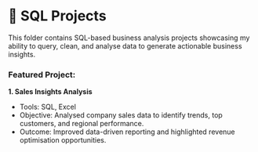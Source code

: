 # 🧠 SQL Projects

This folder contains SQL-based business analysis projects showcasing my ability to query, clean, and analyse data to generate actionable business insights.

### Featured Project:
**1. Sales Insights Analysis**
- Tools: SQL, Excel  
- Objective: Analysed company sales data to identify trends, top customers, and regional performance.
- Outcome: Improved data-driven reporting and highlighted revenue optimisation opportunities.
